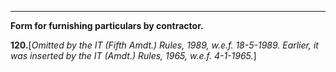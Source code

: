 ****  
  
**Form for furnishing particulars by contractor.**

**120.**[_Omitted by the IT (Fifth Amdt.) Rules, 1989, w.e.f. 18-5-1989. Earlier, it was inserted by the IT (Amdt.) Rules, 1965, w.e.f. 4-1-1965._]